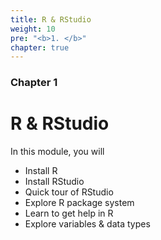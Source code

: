 ```yaml
---
title: R & RStudio
weight: 10
pre: "<b>1. </b>"
chapter: true
---
```


### Chapter 1

# R & RStudio

In this module, you will 

- Install R
- Install RStudio
- Quick tour of RStudio
- Explore R package system
- Learn to get help in R
- Explore variables & data types

